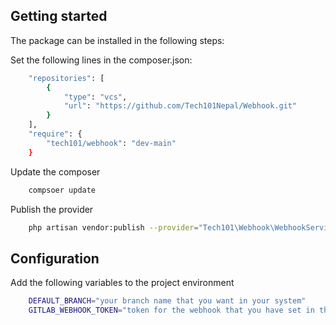 ## Getting started
The package can be installed in the following steps:

Set the following lines in the composer.json:
``` bash
    "repositories": [
        {
            "type": "vcs",
            "url": "https://github.com/Tech101Nepal/Webhook.git"
        }
    ],
    "require": {
        "tech101/webhook": "dev-main"
    }
```

Update the composer
``` bash
    compsoer update
```
Publish the provider
``` bash
    php artisan vendor:publish --provider="Tech101\Webhook\WebhookServiceProvider"
```

## Configuration
Add the following variables to the project environment
``` bash
    DEFAULT_BRANCH="your branch name that you want in your system"
    GITLAB_WEBHOOK_TOKEN="token for the webhook that you have set in the gitlab"
```
